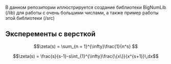 В данном репозитории иллюстрируется создание библиотеки BigNumLib (/lib) для работы с очень большими числами, а также пример работы этой библиотеки (/src)

## Эксперементы с версткой


```math
\zeta(s) = \sum_{n = 1}^{\infty}\frac{1}{n^s} 
```

```math
\zeta(s) = \frac{s}{s-1}-s\int_{1}^{\infty}\frac{\{x\}}{x^{s+1}}\,dx
```